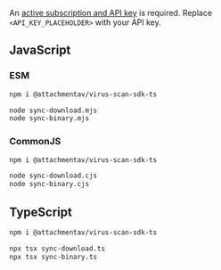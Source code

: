 An [active subscription and API key](https://attachmentav.com/help/virus-malware-scan-api/setup-guide/#api-key) is required. Replace `<API_KEY_PLACEHOLDER>` with your API key.

## JavaScript

### ESM

```bash
npm i @attachmentav/virus-scan-sdk-ts

node sync-download.mjs
node sync-binary.mjs
```

### CommonJS

```bash
npm i @attachmentav/virus-scan-sdk-ts

node sync-download.cjs
node sync-binary.cjs
```

## TypeScript

```bash
npm i @attachmentav/virus-scan-sdk-ts

npx tsx sync-download.ts
npx tsx sync-binary.ts
```
